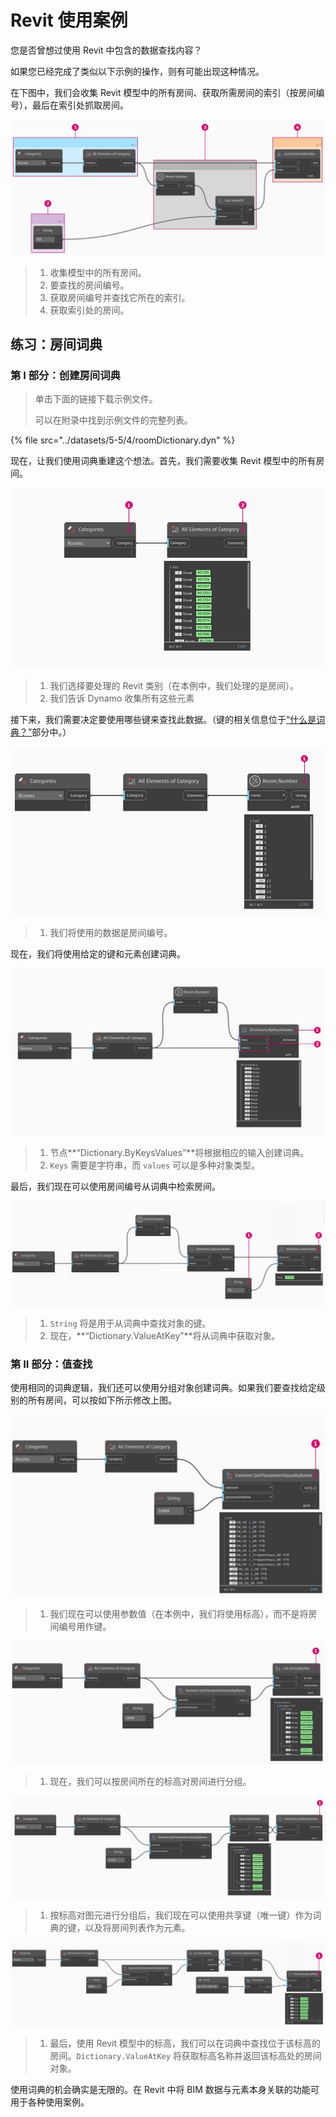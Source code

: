 # Revit 使用案例

您是否曾想过使用 Revit 中包含的数据查找内容？

如果您已经完成了类似以下示例的操作，则有可能出现这种情况。

在下图中，我们会收集 Revit 模型中的所有房间、获取所需房间的索引（按房间编号），最后在索引处抓取房间。

![](../images/5-5/4/dictionary-collectroominrevitmodel.jpg)

> 1. 收集模型中的所有房间。
> 2. 要查找的房间编号。
> 3. 获取房间编号并查找它所在的索引。
> 4. 获取索引处的房间。

## 练习：房间词典

### 第 I 部分：创建房间词典

> 单击下面的链接下载示例文件。
>
> 可以在附录中找到示例文件的完整列表。

{% file src="../datasets/5-5/4/roomDictionary.dyn" %}

现在，让我们使用词典重建这个想法。首先，我们需要收集 Revit 模型中的所有房间。

![](../images/5-5/4/dictionary-exerciseI-01.jpg)

> 1. 我们选择要处理的 Revit 类别（在本例中，我们处理的是房间）。
> 2. 我们告诉 Dynamo 收集所有这些元素

接下来，我们需要决定要使用哪些键来查找此数据。（键的相关信息位于[“什么是词典？”](9-1\_what-is-a-dictionary.md)部分中。）

![](../images/5-5/4/dictionary-exerciseI-02.jpg)

> 1. 我们将使用的数据是房间编号。

现在，我们将使用给定的键和元素创建词典。

![](../images/5-5/4/dictionary-exerciseI-03.jpg)

> 1. 节点**“Dictionary.ByKeysValues”**将根据相应的输入创建词典。
> 2. `Keys` 需要是字符串，而 `values` 可以是多种对象类型。

最后，我们现在可以使用房间编号从词典中检索房间。

![](../images/5-5/4/dictionary-exerciseI-04.jpg)

> 1. `String` 将是用于从词典中查找对象的键。
> 2. 现在，**“Dictionary.ValueAtKey”**将从词典中获取对象。

### 第 II 部分：值查找

使用相同的词典逻辑，我们还可以使用分组对象创建词典。如果我们要查找给定级别的所有房间，可以按如下所示修改上图。

![](../images/5-5/4/dictionary-exerciseII-01.jpg)

> 1. 我们现在可以使用参数值（在本例中，我们将使用标高），而不是将房间编号用作键。

![](../images/5-5/4/dictionary-exerciseII-02.jpg)

> 1. 现在，我们可以按房间所在的标高对房间进行分组。

![](../images/5-5/4/dictionary-exerciseII-03.jpg)

> 1. 按标高对图元进行分组后，我们现在可以使用共享键（唯一键）作为词典的键，以及将房间列表作为元素。

![](../images/5-5/4/dictionary-exerciseII-04.jpg)

> 1. 最后，使用 Revit 模型中的标高，我们可以在词典中查找位于该标高的房间。`Dictionary.ValueAtKey` 将获取标高名称并返回该标高处的房间对象。

使用词典的机会确实是无限的。在 Revit 中将 BIM 数据与元素本身关联的功能可用于各种使用案例。
